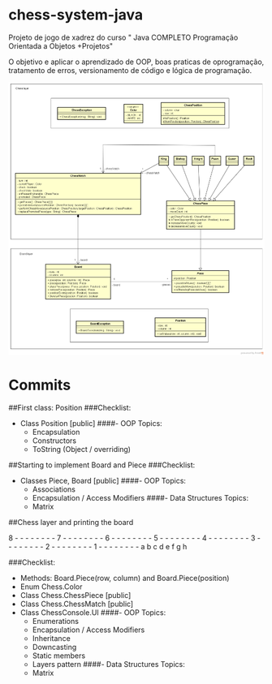 # chess-system-java
Projeto de jogo de xadrez do curso "
Java COMPLETO Programação Orientada a Objetos +Projetos"

O objetivo e aplicar o aprendizado de OOP, boas praticas de oprogramação, tratamento de erros, versionamento de código e lógica de programação.

<img src="src/assets/to_readme/chess-system-design.png" width="800" alt="chess-system"> 

# Commits 

##First class: Position 
###Checklist: 
- Class Position [public]
####- OOP Topics:
  - Encapsulation
  - Constructors
  - ToString (Object / overriding)

##Starting to implement Board and Piece
###Checklist:

- Classes Piece, Board [public]
####- OOP Topics:
  - Associations
  - Encapsulation / Access Modifiers
####- Data Structures Topics:
  - Matrix  


##Chess layer and printing the board

8 - - - - - - - -
7 - - - - - - - -
6 - - - - - - - -
5 - - - - - - - -
4 - - - - - - - -
3 - - - - - - - -
2 - - - - - - - -
1 - - - - - - - -
  a b c d e f g h 



###Checklist:
- Methods: Board.Piece(row, column) and Board.Piece(position)
- Enum Chess.Color
- Class Chess.ChessPiece [public]
- Class Chess.ChessMatch [public]
- Class ChessConsole.UI
####- OOP Topics:
  - Enumerations
  - Encapsulation / Access Modifiers
  - Inheritance
  - Downcasting
  - Static members
  - Layers pattern
####- Data Structures Topics:
  - Matrix